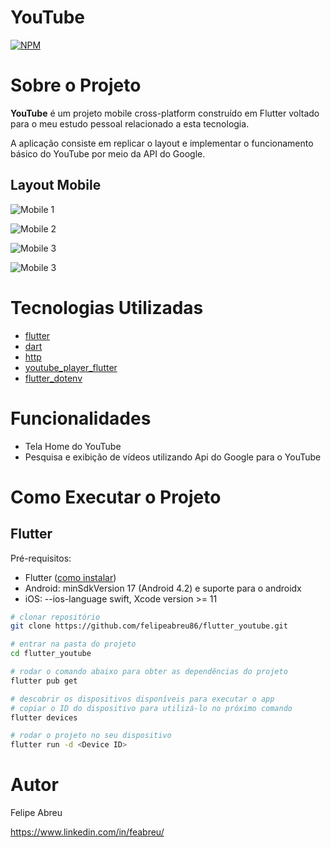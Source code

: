# YouTube
[![NPM](https://img.shields.io/npm/l/react)](https://github.com/felipeabreu86/flutter_youtube/blob/main/LICENSE) 

# Sobre o Projeto

**YouTube** é um projeto mobile cross-platform construído em Flutter voltado para o meu estudo pessoal relacionado a esta tecnologia.

A aplicação consiste em replicar o layout e implementar o funcionamento básico do YouTube por meio da API do Google.

## Layout Mobile
![Mobile 1](https://github.com/felipeabreu86/flutter_youtube/blob/main/assets/screens/mobile1.jpeg?v=4&s=100)

![Mobile 2](https://github.com/felipeabreu86/flutter_youtube/blob/main/assets/screens/mobile2.jpeg?v=4&s=100)

![Mobile 3](https://github.com/felipeabreu86/flutter_youtube/blob/main/assets/screens/mobile3.jpeg)

<img src="https://github.com/felipeabreu86/flutter_jokenpo/raw/main/assets/screens/mobile3.png" alt="Mobile 3" style="max-width:60%;">

# Tecnologias Utilizadas
- [flutter](https://flutter.dev/ "flutter")
- [dart](https://dart.dev "dart")
- [http](https://pub.dev/packages/http "http")
- [youtube_player_flutter](https://pub.dev/packages/youtube_player_flutter "youtube_player_flutter")
- [flutter_dotenv](https://pub.dev/packages/flutter_dotenv "flutter_dotenv")

# Funcionalidades
- Tela Home do YouTube
- Pesquisa e exibição de vídeos utilizando Api do Google para o YouTube

# Como Executar o Projeto

## Flutter
Pré-requisitos: 
- Flutter ([como instalar](https://flutter.dev/docs/get-started/install "Como instalar o Flutter"))
- Android: minSdkVersion 17 (Android 4.2) e suporte para o androidx
- iOS: --ios-language swift, Xcode version >= 11

```bash
# clonar repositório
git clone https://github.com/felipeabreu86/flutter_youtube.git

# entrar na pasta do projeto
cd flutter_youtube

# rodar o comando abaixo para obter as dependências do projeto
flutter pub get

# descobrir os dispositivos disponíveis para executar o app
# copiar o ID do dispositivo para utilizá-lo no próximo comando 
flutter devices

# rodar o projeto no seu dispositivo
flutter run -d <Device ID>
```

# Autor

Felipe Abreu

https://www.linkedin.com/in/feabreu/